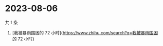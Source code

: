 # 2023-08-06

共 1 条

<!-- BEGIN -->
<!-- 最后更新时间 Sun Aug 06 2023 07:10:52 GMT+0800 (China Standard Time) -->

1. [我被暴雨围困的 72 小时](https://www.zhihu.com/search?q=我被暴雨围困的 72
   小时)

<!-- END -->
